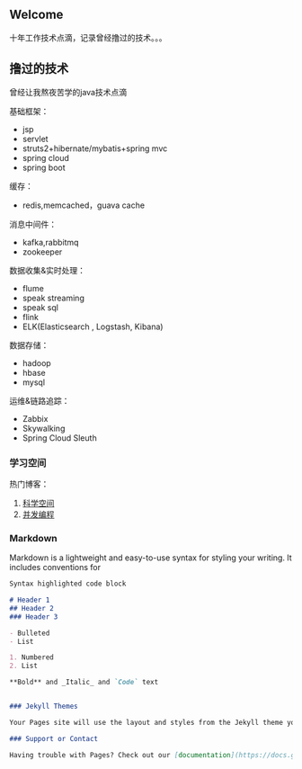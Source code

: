 ## Welcome

十年工作技术点滴，记录曾经撸过的技术。。。

## 撸过的技术
曾经让我熬夜苦学的java技术点滴

基础框架：
- jsp
- servlet
- struts2+hibernate/mybatis+spring mvc
- spring cloud
- spring boot

缓存：
- redis,memcached，guava cache

消息中间件：
- kafka,rabbitmq
- zookeeper

数据收集&实时处理：
- flume
- speak streaming
- speak sql
- flink
- ELK(Elasticsearch , Logstash, Kibana)

数据存储：
- hadoop
- hbase
- mysql

运维&链路追踪：
- Zabbix
- Skywalking
- Spring Cloud Sleuth

### 学习空间
热门博客：
1. [科学空间](https://kexue.fm/)
2. [并发编程](https://ifeve.com/overview/)


### Markdown

Markdown is a lightweight and easy-to-use syntax for styling your writing. It includes conventions for

```markdown
Syntax highlighted code block

# Header 1
## Header 2
### Header 3

- Bulleted
- List

1. Numbered
2. List

**Bold** and _Italic_ and `Code` text


### Jekyll Themes

Your Pages site will use the layout and styles from the Jekyll theme you have selected in your [repository settings](https://github.com/ZHILEWU/wuzhile.github.io/settings/pages). The name of this theme is saved in the Jekyll `_config.yml` configuration file.

### Support or Contact

Having trouble with Pages? Check out our [documentation](https://docs.github.com/categories/github-pages-basics/) or [contact support](https://support.github.com/contact) and we’ll help you sort it out.
